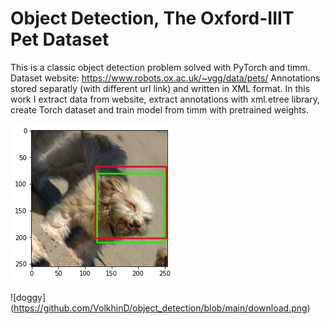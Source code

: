 # Object Detection, The Oxford-IIIT Pet Dataset

This is a classic object detection problem solved with PyTorch and timm. Dataset website: https://www.robots.ox.ac.uk/~vgg/data/pets/
Annotations stored separatly (with different url link) and written in XML format. In this work I extract data from website, extract annotations with xml.etree library, create Torch dataset and train model from timm with pretrained weights.

![result](https://github.com/VolkhinD/object_detection/blob/main/download%20(1).png)

![doggy] (https://github.com/VolkhinD/object_detection/blob/main/download.png)
